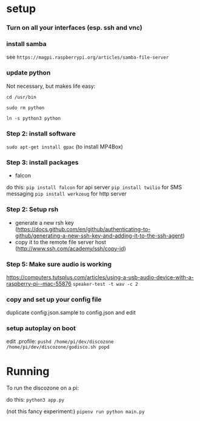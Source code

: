 # setup
### Turn on all your interfaces (esp. ssh and vnc)

### install samba
see `https://magpi.raspberrypi.org/articles/samba-file-server`


### update python

Not necessary, but makes life easy:

`cd /usr/bin`

`sudo rm python`

`ln -s python3 python`

### Step 2: install software

`sudo apt-get install gpac`
(to install MP4Box)



### Step 3: install packages

* falcon

do this:
`pip install falcon` for api server
`pip install twilio` for SMS messaging
`pip install werkzeug` for http server


### Step 2: Setup rsh

* generate a new rsh key (https://docs.github.com/en/github/authenticating-to-github/generating-a-new-ssh-key-and-adding-it-to-the-ssh-agent)
* copy it to the remote file server host (http://www.ssh.com/academy/ssh/copy-id)


### Step 5: Make sure audio is working

https://computers.tutsplus.com/articles/using-a-usb-audio-device-with-a-raspberry-pi--mac-55876
`speaker-test -t wav -c 2`


### copy and set up your config file

duplicate config.json.sample to config.json and edit


### setup autoplay on boot

edit .profile:
`
pushd /home/pi/dev/discozone
/home/pi/dev/discozone/godisco.sh
popd
`

# Running

To run the discozone on a pi:

do this:
`python3 app.py`

(not this fancy experiment:)
`pipenv run python main.py`
